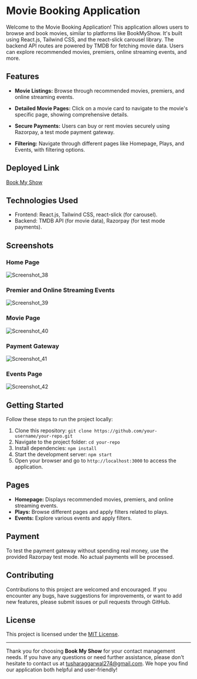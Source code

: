 # Movie Booking Application

Welcome to the Movie Booking Application! This application allows users to browse and book movies, similar to platforms like BookMyShow. It's built using React.js, Tailwind CSS, and the react-slick carousel library. The backend API routes are powered by TMDB for fetching movie data. Users can explore recommended movies, premiers, online streaming events, and more.

## Features

- **Movie Listings:** Browse through recommended movies, premiers, and online streaming events.

- **Detailed Movie Pages:** Click on a movie card to navigate to the movie's specific page, showing comprehensive details.

- **Secure Payments:** Users can buy or rent movies securely using Razorpay, a test mode payment gateway.

- **Filtering:** Navigate through different pages like Homepage, Plays, and Events, with filtering options.

## Deployed Link

[Book My Show](https://book-my-show-clone-teal.vercel.app/)

## Technologies Used

- Frontend: React.js, Tailwind CSS, react-slick (for carousel).
- Backend: TMDB API (for movie data), Razorpay (for test mode payments).

## Screenshots

### Home Page

![Screenshot_38](https://github.com/TusharTechs/book-my-show/assets/56952465/35c0f984-0aed-40c0-bd78-9c485995e51a)

### Premier and Online Streaming Events

![Screenshot_39](https://github.com/TusharTechs/book-my-show/assets/56952465/cba57a2d-2898-41ae-a8e7-41dede7bc6e1)

### Movie Page

![Screenshot_40](https://github.com/TusharTechs/book-my-show/assets/56952465/f6a951a8-c85f-4b8f-83e8-ab5c7b51b5e6)

### Payment Gateway

![Screenshot_41](https://github.com/TusharTechs/book-my-show/assets/56952465/82655a67-7efd-4eb8-9a60-cbebb62fb358)

### Events Page

![Screenshot_42](https://github.com/TusharTechs/book-my-show/assets/56952465/3c1268b5-15f4-45b2-9f87-603b2d876538)



## Getting Started

Follow these steps to run the project locally:

1. Clone this repository: `git clone https://github.com/your-username/your-repo.git`
2. Navigate to the project folder: `cd your-repo`
3. Install dependencies: `npm install`
4. Start the development server: `npm start`
5. Open your browser and go to `http://localhost:3000` to access the application.

## Pages

- **Homepage:** Displays recommended movies, premiers, and online streaming events.
- **Plays:** Browse different pages and apply filters related to plays.
- **Events:** Explore various events and apply filters.

## Payment

To test the payment gateway without spending real money, use the provided Razorpay test mode. No actual payments will be processed.

## Contributing

Contributions to this project are welcomed and encouraged. If you encounter any bugs, have suggestions for improvements, or want to add new features, please submit issues or pull requests through GitHub.

## License

This project is licensed under the [MIT License](LICENSE).

---

Thank you for choosing **Book My Show** for your contact management needs. If you have any questions or need further assistance, please don't hesitate to contact us at tusharaggarwal274@gmail.com. We hope you find our application both helpful and user-friendly!
